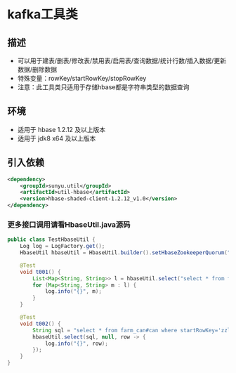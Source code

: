 # kafka工具类

## 描述

* 可以用于建表/删表/修改表/禁用表/启用表/查询数据/统计行数/插入数据/更新数据/删除数据
* 特殊变量：rowKey/startRowKey/stopRowKey
* 注意：此工具类只适用于存储hbase都是字符串类型的数据查询

## 环境

* 适用于 hbase 1.2.12 及以上版本
* 适用于 jdk8 x64 及以上版本

## 引入依赖

```xml
<dependency>
    <groupId>sunyu.util</groupId>
    <artifactId>util-hbase</artifactId>
    <version>hbase-shaded-client-1.2.12_v1.0</version>
</dependency>
```

### 更多接口调用请看HbaseUtil.java源码

```java
public class TestHbaseUtil {
    Log log = LogFactory.get();
    HbaseUtil hbaseUtil = HbaseUtil.builder().setHbaseZookeeperQuorum("cdh0:2181,cdh1:2181,cdh2:2181").setZookeeperZnodeParent("/hbase").build();

    @Test
    void t001() {
        List<Map<String, String>> l = hbaseUtil.select("select * from farm_can#can where startRowKey='zzlic272318_20200524155905' and stopRowKey='zzlic272318_20200524160930'");
        for (Map<String, String> m : l) {
            log.info("{}", m);
        }
    }

    @Test
    void t002() {
        String sql = "select * from farm_can#can where startRowKey='zzlic272318_20200524155905' and stopRowKey='zzlic272318_20200524160930'";
        hbaseUtil.select(sql, null, row -> {
            log.info("{}", row);
        });
    }
}
```